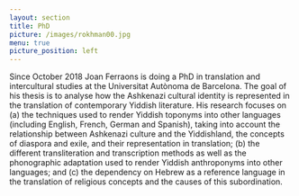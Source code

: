 ```yaml
---
layout: section
title: PhD
picture: /images/rokhman00.jpg
menu: true
picture_position: left
---
```


Since October 2018 Joan Ferraons is doing a PhD in translation and intercultural studies at the Universitat Autònoma de Barcelona. The goal of his thesis is to analyse how the Ashkenazi cultural identity is represented in the translation of contemporary Yiddish literature. His research focuses on (a) the techniques used to render Yiddish toponyms into other languages (including English, French, German and Spanish), taking into account the relationship between Ashkenazi culture and the Yiddishland, the concepts of diaspora and exile, and their representation in translation; (b) the different transliteration and transcription methods as well as the phonographic adaptation used to render Yiddish anthroponyms into other languages; and (c) the dependency on Hebrew as a reference language in the translation of religious concepts and the causes of this subordination.